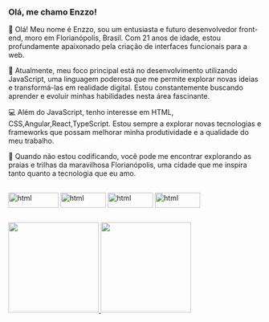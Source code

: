 ### Olá, me chamo Enzzo!
👋 Olá! Meu nome é Enzzo, sou um entusiasta e futuro desenvolvedor front-end, moro em Florianópolis, Brasil. Com 21 anos de idade, estou profundamente apaixonado pela criação de interfaces funcionais para a web.

🚀 Atualmente, meu foco principal está no desenvolvimento utilizando JavaScript, uma linguagem poderosa que me permite explorar novas ideias e transformá-las em realidade digital. Estou constantemente buscando aprender e evoluir minhas habilidades nesta área fascinante.

💻 Além do JavaScript, tenho interesse em HTML, CSS,Angular,React,TypeScript. Estou sempre a explorar novas tecnologias e frameworks que possam melhorar minha produtividade e a qualidade do meu trabalho.

🌴 Quando não estou codificando, você pode me encontrar explorando as praias e trilhas da maravilhosa Florianópolis, uma cidade que me inspira tanto quanto a tecnologia que eu amo.

##
<div>
          
<img align="center" alt="html" height="30" width="100" src="https://img.shields.io/badge/JavaScript-F7DF1E?style=for-the-badge&logo=javascript&logoColor=black">
<img align="center" alt="html" height="30" width="90" src="https://img.shields.io/badge/HTML5-E34F26?style=for-the-badge&logo=html5&logoColor=white" />
<img align="center" alt="html" height="30" width="90" src="https://img.shields.io/badge/CSS3-1572B6?style=for-the-badge&logo=css3&logoColor=white"/>
<img align="center" alt="html" height="30" width="90" src="https://img.shields.io/badge/Node.js-43853D?style=for-the-badge&logo=node.js&logoColor=white"/>

</div>

##
<div>
<a href="https://github.com/EnzzoNatan">
<img loading="lazy" height="180em" src="https://github-readme-stats.vercel.app/api/top-langs/?username=EnzzoNatan&layout=compact&langs_count=7&theme=chartreuse-dark"/>
<img loading="lazy" height="180em" src="https://github-readme-stats.vercel.app/api?username=EnzzoNatan&show_icons=true&theme=chartreuse-dark&include_all_commits=true&count_private=true"/>
</div>
